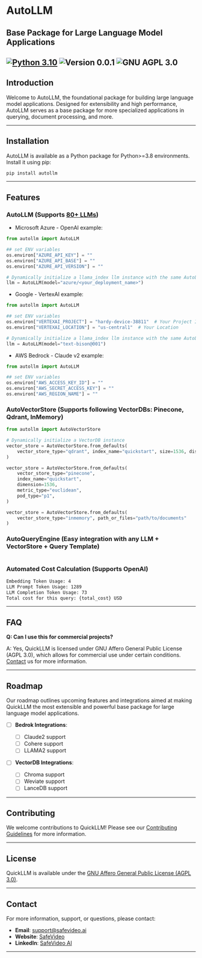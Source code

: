 # AutoLLM

## Base Package for Large Language Model Applications

## [![Python 3.10](https://img.shields.io/badge/python-3.10-blue.svg)](https://www.python.org/downloads/release/python-3100/) ![Version 0.0.1](https://img.shields.io/badge/version-0.0.1-blue) ![GNU AGPL 3.0](https://img.shields.io/badge/license-AGPL_3.0-green)

## Introduction

Welcome to AutoLLM, the foundational package for building large language model applications. Designed for extensibility and high performance, AutoLLM serves as a base package for more specialized applications in querying, document processing, and more.

______________________________________________________________________

## Installation

AutoLLM is available as a Python package for Python>=3.8 environments. Install it using pip:

```bash
pip install autollm
```

______________________________________________________________________

## Features

### AutoLLM (Supports [80+ LLMs](https://raw.githubusercontent.com/BerriAI/litellm/main/model_prices_and_context_window.json))

- Microsoft Azure - OpenAI example:

```python
from autollm import AutoLLM

## set ENV variables
os.environ["AZURE_API_KEY"] = ""
os.environ["AZURE_API_BASE"] = ""
os.environ["AZURE_API_VERSION"] = ""

# Dynamically initialize a llama_index llm instance with the same AutoLLM api
llm = AutoLLM(model="azure/<your_deployment_name>")
```

- Google - VertexAI example:

```python
from autollm import AutoLLM

## set ENV variables
os.environ["VERTEXAI_PROJECT"] = "hardy-device-38811"  # Your Project ID`
os.environ["VERTEXAI_LOCATION"] = "us-central1"  # Your Location

# Dynamically initialize a llama_index llm instance with the same AutoLLM api
llm = AutoLLM(model="text-bison@001")
```

- AWS Bedrock - Claude v2 example:

```python
from autollm import AutoLLM

## set ENV variables
os.environ["AWS_ACCESS_KEY_ID"] = ""
os.environ["AWS_SECRET_ACCESS_KEY"] = ""
os.environ["AWS_REGION_NAME"] = ""
```

### AutoVectorStore (Supports following VectorDBs: Pinecone, Qdrant, InMemory)

```python
from autollm import AutoVectorStore

# Dynamically initialize a VectorDB instance
vector_store = AutoVectorStore.from_defaults(
    vector_store_type="qdrant", index_name="quickstart", size=1536, distance="EUCLID"
)

vector_store = AutoVectorStore.from_defaults(
    vector_store_type="pinecone",
    index_name="quickstart",
    dimension=1536,
    metric_type="euclidean",
    pod_type="p1",
)

vector_store = AutoVectorStore.from_defaults(
    vector_store_type="inmemory", path_or_files="path/to/documents"
)
```

### AutoQueryEngine (Easy integration with any LLM + VectorStore + Query Template)

```python
```

### Automated Cost Calculation (Supports OpenAI)

```bash
Embedding Token Usage: 4
LLM Prompt Token Usage: 1289
LLM Completion Token Usage: 73
Total cost for this query: {total_cost} USD
```

______________________________________________________________________

## FAQ

**Q: Can I use this for commercial projects?**

A: Yes, QuickLLM is licensed under GNU Affero General Public License (AGPL 3.0), which allows for commercial use under certain conditions. [Contact](#contact) us for more information.

______________________________________________________________________

## Roadmap

Our roadmap outlines upcoming features and integrations aimed at making QuickLLM the most extensible and powerful base package for large language model applications.

- [ ] **Bedrok Integrations**:

  - [ ] Claude2 support
  - [ ] Cohere support
  - [ ] LLAMA2 support

- [ ] **VectorDB Integrations**:

  - [ ] Chroma support
  - [ ] Weviate support
  - [ ] LanceDB support

______________________________________________________________________

## Contributing

We welcome contributions to QuickLLM! Please see our [Contributing Guidelines](CONTRIBUTING.md) for more information.

______________________________________________________________________

## License

QuickLLM is available under the [GNU Affero General Public License (AGPL 3.0)](LICENSE.txt).

______________________________________________________________________

## Contact

For more information, support, or questions, please contact:

- **Email**: [support@safevideo.ai](mailto:support@quickllm.com)
- **Website**: [SafeVideo](https://safevideo.ai/)
- **LinkedIn**: [SafeVideo AI](https://www.linkedin.com/company/safevideo/)

______________________________________________________________________
